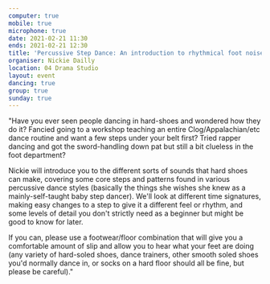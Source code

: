 ```yaml
---
computer: true
mobile: true
microphone: true
date: 2021-02-21 11:30
ends: 2021-02-21 12:30
title: 'Percussive Step Dance: An introduction to rhythmical foot noise'
organiser: Nickie Dailly
location: 04 Drama Studio
layout: event
dancing: true
group: true
sunday: true
---
```

"Have you ever seen people dancing in hard-shoes and wondered how they do it? Fancied going to a workshop teaching an entire Clog/Appalachian/etc dance routine and want a few steps under your belt first? Tried rapper dancing and got the sword-handling down pat but still a bit clueless in the foot department?

Nickie will introduce you to the different sorts of sounds that hard shoes can make, covering some core steps and patterns found in various percussive dance styles (basically the things she wishes she knew as a mainly-self-taught baby step dancer). We'll look at different time signatures, making easy changes to a step to give it a different feel or rhythm, and some levels of detail you don't strictly need as a beginner but might be good to know for later.

If you can, please use a footwear/floor combination that will give you a comfortable amount of slip and allow you to hear what your feet are doing (any variety of hard-soled shoes, dance trainers, other smooth soled shoes you'd normally dance in, or socks on a hard floor should all be fine, but please be careful)."

